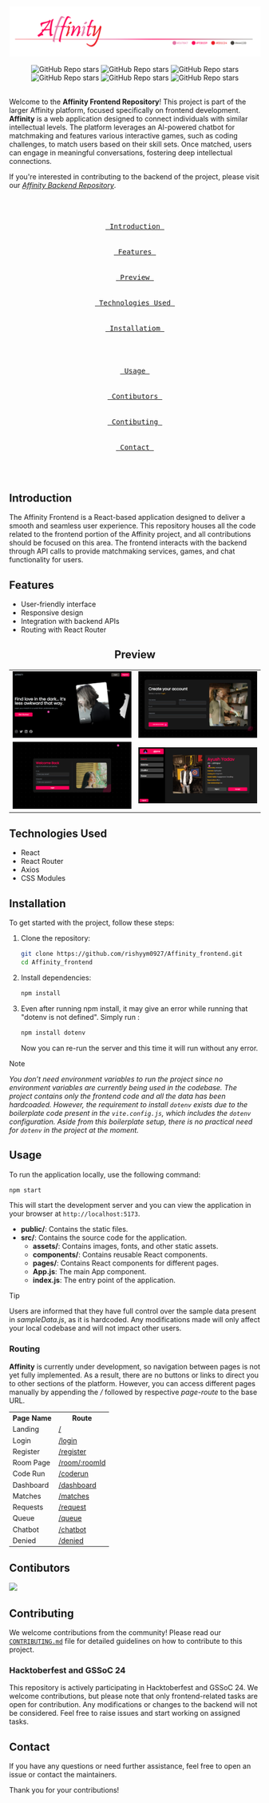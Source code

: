 ![Affinity Frontend](./src/assets/AffinityBanner.png)

<div align="center"><img alt="GitHub Repo stars" src="https://img.shields.io/github/stars/rishyym0927/Affinity_frontend?style=for-the-badge"> <img alt="GitHub Repo stars" src="https://img.shields.io/github/contributors/rishyym0927/Affinity_frontend?style=for-the-badge"> <img alt="GitHub Repo stars" src="https://img.shields.io/github/issues/rishyym0927/Affinity_frontend?style=for-the-badge"> <img alt="GitHub Repo stars" src="https://img.shields.io/github/issues-pr/rishyym0927/Affinity_frontend?style=for-the-badge"> <img alt="GitHub Repo stars" src="https://img.shields.io/github/issues-closed/rishyym0927/Affinity_frontend?style=for-the-badge"> <img alt="GitHub Repo stars" src="https://img.shields.io/github/issues-pr-closed/rishyym0927/Affinity_frontend?style=for-the-badge"></div>

</div>
<br>

Welcome to the **Affinity Frontend Repository**!
This project is part of the larger Affinity platform, focused specifically on frontend development. **Affinity** is a web application designed to connect individuals with similar intellectual levels. The platform leverages an AI-powered chatbot for matchmaking and features various interactive games, such as coding challenges, to match users based on their skill sets. Once matched, users can engage in meaningful conversations, fostering deep intellectual connections.

If you're interested in contributing to the backend of the project, please visit our *[Affinity Backend Repository](https://github.com/Sidharth-Singh10/Affinity-backend)*.


<p align="center"><br><br>
<a href="#introduction"><kbd><br>&emsp;Introduction&emsp;<br><br></kbd></a>&emsp;
<a href="#features"><kbd><br>&emsp;Features&emsp;<br><br></kbd></a>&emsp;
<a href="#preview"><kbd><br>&emsp;Preview&emsp;<br><br></kbd></a>&emsp;
<a href="#technologies-used"><kbd><br>&emsp;Technologies Used&emsp;<br><br></kbd></a>&emsp;
<a href="#installatiom"><kbd><br>&emsp;Installatiom&emsp;<br><br></kbd></a>
<br>
<br>
<a href="#usage"><kbd><br>&emsp;Usage&emsp;<br><br></kbd></a>&emsp;
<a href="#contibutors"><kbd><br>&emsp;Contibutors&emsp;<br><br></kbd></a>&emsp;
<a href="#contibuting"><kbd><br>&emsp;Contibuting&emsp;<br><br></kbd></a>&emsp;
<a href="#contact"><kbd><br>&emsp;Contact&emsp;<br><br></kbd></a><br><br>
</p>

## Introduction

The Affinity Frontend is a React-based application designed to deliver a smooth and seamless user experience. This repository houses all the code related to the frontend portion of the Affinity project, and all contributions should be focused on this area. The frontend interacts with the backend through API calls to provide matchmaking services, games, and chat functionality for users.

## Features

- User-friendly interface
- Responsive design
- Integration with backend APIs
- Routing with React Router


<div align="center"><table><h2 id="preview">Preview</h2><tr><td>
<img src="./src/assets/Preview1.png" alt="Landing"></td><td>
<img src="./src/assets/Preview2.png" alt="Login"></td></tr><tr><td>
<img src="./src/assets/Preview3.png" alt="Register"></td><td>
<img src="./src/assets/Preview4.png" alt="Dashboard"></td></tr></table></div>

## Technologies Used

- React
- React Router
- Axios
- CSS Modules

## Installation

To get started with the project, follow these steps:

1. Clone the repository:

    ```bash
    git clone https://github.com/rishyym0927/Affinity_frontend.git
    cd Affinity_frontend
    ```

2. Install dependencies:

    ```bash
    npm install
    ```
3. Even after running npm install, it may give an error while running that "dotenv is not defined".
Simply run :

   ```bash
   npm install dotenv
   ```
   Now you can re-run the server and this time it will run without any error.
   
> [!NOTE]
> *You don’t need environment variables to run the project since no environment variables are currently being used in the codebase. The project contains only the frontend code and all the data has been hardcoaded. However, the requirement to install `dotenv` exists due to the boilerplate code present in the `vite.config.js`, which includes the `dotenv` configuration. Aside from this boilerplate setup, there is no practical need for `dotenv` in the project at the moment.*


## Usage

To run the application locally, use the following command:

```bash
npm start
```

This will start the development server and you can view the application in your browser at `http://localhost:5173`.



- **public/**: Contains the static files.
- **src/**: Contains the source code for the application.
  - **assets/**: Contains images, fonts, and other static assets.
  - **components/**: Contains reusable React components.
  - **pages/**: Contains React components for different pages.
  - **App.js**: The main App component.
  - **index.js**: The entry point of the application.

> [!TIP]
> Users are informed that they have full control over the sample data present in *sampleData.js*, as it is hardcoded. Any modifications made will only affect your local codebase and will not impact other users.

### Routing

**Affinity** is currently under development, so navigation between pages is not yet fully implemented. As a result, there are no buttons or links to direct you to other sections of the platform. However, you can access different pages manually by appending the */* followed by respective *page-route* to the base URL.

<table align="center">
  <tr>
    <th> Page Name </th>
    <th>Route</th>
  </tr>
  <tr>
    <td>Landing</td>
    <td><a href="./src/pages/Landing.jsx">/</a></td>
  </tr>
  <tr>
    <td>Login</td>
    <td><a href="./src/pages/Login.jsx">/login</a></td>
  </tr>
  <tr>
    <td>Register</td>
    <td><a href="./src/pages/Register.jsx">/register</a></td>
  </tr>
  <tr>
    <td>Room Page</td>
    <td><a href="./src/pages/Room.jsx">/room/:roomId</a></td>
  </tr>
  <tr>
    <td>Code Run</td>
    <td><a href="./src/pages/CodeRun.jsx">/coderun</a></td>
  </tr>
  <tr>
    <td>Dashboard</td>
    <td><a href="./src/pages/Dashboard.jsx">/dashboard</a></td>
  </tr>
  <tr>
    <td>Matches</td>
    <td><a href="./src/pages/Matches.jsx">/matches</a></td>
  </tr>
  <tr>
    <td>Requests</td>
    <td><a href="./src/pages/Requests.jsx">/request</a></td>
  </tr>
  <tr>
    <td>Queue</td>
    <td><a href="./src/pages/Queue.jsx">/queue</a></td>
  </tr>
  <tr>
    <td>Chatbot</td>
    <td><a href="./src/pages/Chatbot.jsx">/chatbot</a></td>
  </tr>
  <tr>
    <td>Denied</td>
    <td><a href="./src/pages/Denied.jsx">/denied</a></td>
  </tr>
</table>


## Contibutors

<a href = "https://github.com/Tanu-N-Prabhu/Python/graphs/contributors">
  <img src = "https://contrib.rocks/image?repo=rishyym0927/Affinity_frontend"/>
</a>

## Contributing

We welcome contributions from the community! Please read our [`CONTRIBUTING.md`](command:_github.copilot.openRelativePath?%5B%7B%22scheme%22%3A%22file%22%2C%22authority%22%3A%22%22%2C%22path%22%3A%22%2Fc%3A%2FUsers%2FLenovo%2FOneDrive%2FDesktop%2FPRACTISE%2Fdfsdfs%2FAffinity_frontend%2FCONTRIBUTING.md%22%2C%22query%22%3A%22%22%2C%22fragment%22%3A%22%22%7D%2C%22e29a7936-4f33-4970-9e7f-3e2939a28627%22%5D "c:\Users\Lenovo\OneDrive\Desktop\PRACTISE\dfsdfs\Affinity_frontend\CONTRIBUTING.md") file for detailed guidelines on how to contribute to this project.

### Hacktoberfest and GSSoC 24

This repository is actively participating in Hacktoberfest and GSSoC 24. We welcome contributions, but please note that only frontend-related tasks are open for contribution. Any modifications or changes to the backend will not be considered. Feel free to raise issues and start working on assigned tasks.


## Contact

If you have any questions or need further assistance, feel free to open an issue or contact the maintainers.

Thank you for your contributions!


